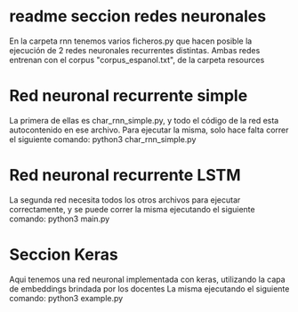 # readme seccion redes neuronales
En la carpeta rnn tenemos varios ficheros.py que hacen posible la ejecución de 2 redes neuronales recurrentes distintas. 
Ambas redes entrenan con el corpus "corpus_espanol.txt", de la carpeta resources

# Red neuronal recurrente simple
La primera de ellas es char_rnn_simple.py, y todo el código de la red esta autocontenido en ese archivo. 
Para ejecutar la misma, solo hace falta correr el siguiente comando:
python3 char_rnn_simple.py

# Red neuronal recurrente LSTM 
La segunda red necesita todos los otros archivos para ejecutar correctamente, 
y se puede correr la misma ejecutando el siguiente comando:
python3 main.py

# Seccion Keras
Aqui tenemos una red neuronal implementada con keras, utilizando la capa de embeddings brindada por los docentes
La misma ejecutando el siguiente comando: python3 example.py